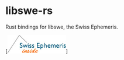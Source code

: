 # libswe-rs

Rust bindings for libswe, the Swiss Ephemeris.

[![Swiss Ephemeris Logo](images/swisseph_logo.jpg)]
